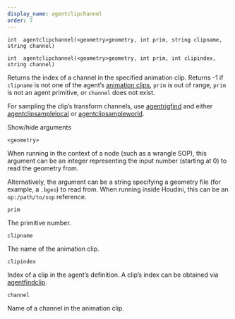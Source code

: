 ```yaml
---
display_name: agentclipchannel
order: 7
---
```

`int  agentclipchannel(<geometry>geometry, int prim, string clipname, string channel)`

`int  agentclipchannel(<geometry>geometry, int prim, int clipindex, string channel)`

Returns the index of a channel in the specified animation clip.
Returns -1 if `clipname` is not one of the agent’s [animation clips](agentclipcatalog.html "Returns all of the animation clips that have been loaded for an agent primitive."), `prim` is out of range, `prim` is not an agent primitive, or `channel` does not exist.

For sampling the clip’s transform channels, use [agentrigfind](agentrigfind.html "Finds the index of a transform in an agent primitive’s rig.") and either [agentclipsamplelocal](agentclipsamplelocal.html "Samples an agent’s animation clip at a specific time.") or [agentclipsampleworld](agentclipsampleworld.html "Samples an agent’s animation clip at a specific time.").

Show/hide arguments

`<geometry>`

When running in the context of a node (such as a wrangle SOP), this argument can be an integer representing the input number (starting at 0) to read the geometry from.

Alternatively, the argument can be a string specifying a geometry file (for example, a `.bgeo`) to read from. When running inside Houdini, this can be an `op:/path/to/sop` reference.

`prim`

The primitive number.

`clipname`

The name of the animation clip.

`clipindex`

Index of a clip in the agent’s definition.
A clip’s index can be obtained via [agentfindclip](agentfindclip.html "Finds the index of a clip in an agent’s definition.").

`channel`

Name of a channel in the animation clip.
